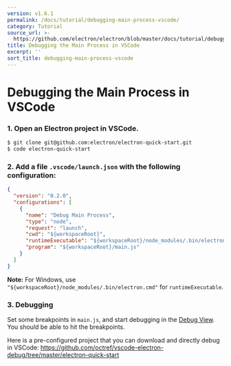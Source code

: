 ```yaml
---
version: v1.6.1
permalink: /docs/tutorial/debugging-main-process-vscode/
category: Tutorial
source_url: >-
  https://github.com/electron/electron/blob/master/docs/tutorial/debugging-main-process-vscode.md
title: Debugging the Main Process in VSCode
excerpt: ''
sort_title: debugging-main-process-vscode
---
```

# Debugging the Main Process in VSCode

### 1\. Open an Electron project in VSCode.

```bash
$ git clone git@github.com:electron/electron-quick-start.git
$ code electron-quick-start
```

### 2\. Add a file `.vscode/launch.json` with the following configuration:

```json
{
  "version": "0.2.0",
  "configurations": [
    {
      "name": "Debug Main Process",
      "type": "node",
      "request": "launch",
      "cwd": "${workspaceRoot}",
      "runtimeExecutable": "${workspaceRoot}/node_modules/.bin/electron",
      "program": "${workspaceRoot}/main.js"
    }
  ]
}
```

**Note:** For Windows, use `"${workspaceRoot}/node_modules/.bin/electron.cmd"` for `runtimeExecutable`.

### 3\. Debugging

Set some breakpoints in `main.js`, and start debugging in the [Debug View](https://code.visualstudio.com/docs/editor/debugging). You should be able to hit the breakpoints.

Here is a pre-configured project that you can download and directly debug in VSCode: https://github.com/octref/vscode-electron-debug/tree/master/electron-quick-start
